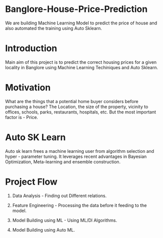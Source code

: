 # Banglore-House-Price-Prediction
We are building Machine Learning Model to predict the price of house and also automated the training using Auto Sklearn.

# Introduction
Main aim of this project is to predict the correct housing prices for a given locality in Banglore using Machine Learning Techiniques 
and Auto Sklearn.

# Motivation
What are the things that a potential home buyer considers before purchasing a house?
The Location, the size of the property, vicinity to offices, schools, parks, restaurants, hospitals, etc.
But the most important factor is - Price.

# Auto SK Learn
Auto sk learn frees a machine learning user from algorithm selection and hyper - parameter tuning. 
It leverages recent advantages in Bayesian Optimization, Meta-learning and ensemble construction.

# Project Flow

1) Data Analysis - Finding out Different relations.

2) Feature Engineering - Processing the data before it feeding to the model.

3) Model Building using ML - Using ML/Dl Algorithms.

4) Model Building using Auto ML.
